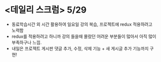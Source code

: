 # <데일리 스크럼> 5/29
- 동료학습시간 외 시간 활용하여 일요일 강의 복습, 프로젝트에 redux 적용하려고 노력함
- redux를 적용하려고 하니까 강의 들을때 몰랐던 어려운 부분들이 많아서 아직 많이 부족하구나 느낌.
- 내일은 프로젝트 게시판 댓글 추가, 수정, 삭제 기능 + 새 게시글 추가 기능까지 구현!
